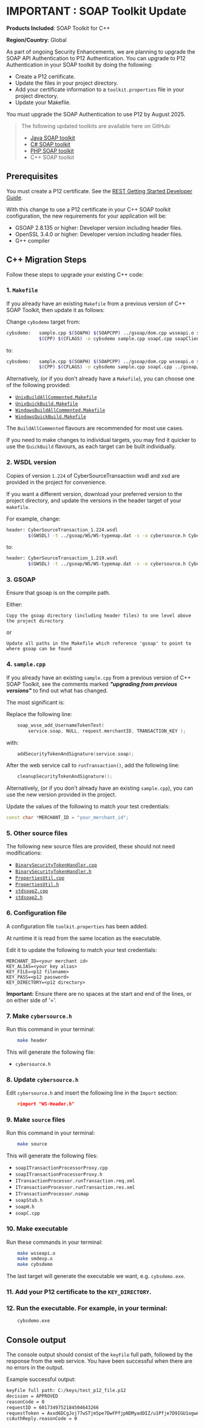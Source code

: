 # IMPORTANT : SOAP Toolkit Update

**Products Included**: SOAP Toolkit for C++

**Region/Country**: Global

As part of ongoing Security Enhancements, we are planning to upgrade the SOAP API Authentication to P12 Authentication. You can upgrade to P12 Authentication in your SOAP toolkit by doing the following:

- Create a P12 certificate.
- Update the files in your project directory.
- Add your certificate information to a `toolkit.properties` file in your project directory.
- Update your Makefile.

You must upgrade the SOAP Authentication to use P12 by August 2025.

> The following updated toolkits are available here on GitHub:
> 
> - [Java SOAP toolkit](../JavaSoapToolkit/README.md)
> - [C# SOAP toolkit](../CSharpSoapToolkit/README.md)
> - [PHP SOAP toolkit](../PHPSoapToolkit/README.md)
> - C++ SOAP toolkit

## Prerequisites

You must create a P12 certificate. See the [REST Getting Started Developer Guide](https://developer.cybersource.com/docs/cybs/en-us/platform/developer/all/rest/rest-getting-started/restgs-jwt-message-intro/restgs-security-p12-intro.html).

With this change to use a P12 certificate in your C++ SOAP toolkit configuration, the new requirements for your application will be:

- GSOAP 2.8.135 or higher: Developer version including header files.
- OpenSSL 3.4.0 or higher: Developer version including header files.
- G++ compiler

## C++ Migration Steps

Follow these steps to upgrade your existing C++ code:

### 1. `Makefile`

If you already have an existing `Makefile` from a previous version of C++ SOAP Toolkit, then update it as follows:

Change `cybsdemo` target from:

```bash
cybsdemo:   sample.cpp $(SOAPH) $(SOAPCPP) ../gsoap/dom.cpp wsseapi.o smdevp.o
            $(CPP) $(CFLAGS) -o cybsdemo sample.cpp soapC.cpp soapClient.cpp ../gsoap/dom.cpp $(SOAPCPP) wsseapi.o smdevp.o $(LIBS)
   ```

to:

```bash
cybsdemo:   sample.cpp $(SOAPH) $(SOAPCPP) ../gsoap/dom.cpp wsseapi.o smdevp.o
            $(CPP) $(CFLAGS) -o cybsdemo sample.cpp soapC.cpp ../gsoap/dom.cpp stdsoap2.cpp ../gsoap/import/custom/struct_timeval.cpp ../gsoap/plugin/threads.c ../gsoap/plugin/mecevp.c ../gsoap/plugin/wsaapi.c wsseapi.o smdevp.o soapITransactionProcessorProxy.cpp ../gsoap/import/gsoapWinInet.cpp PropertiesUtil.cpp BinarySecurityTokenHandler.cpp $(LIBS)
   ```

Alternatively, (or if you don't already have a `Makefile`), you can choose one of the following provided:

- [`UnixBuildAllCommented.Makefile`](UnixBuildAllCommented.Makefile)
- [`UnixQuickBuild.Makefile`](UnixQuickBuild.Makefile)
- [`WindowsBuildAllCommented.Makefile`](WindowsBuildAllCommented.Makefile)
- [`WindowsQuickBuild.Makefile`](WindowsQuickBuild.Makefile)

The `BuildAllCommented` flavours are recommended for most use cases.

If you need to make changes to individual targets, you may find it quicker to use the `QuickBuild` flavours, as each target can be built individually.

### 2. WSDL version

Copies of version `1.224` of CyberSourceTransaction wsdl and xsd are provided in the project for convenience. 

If you want a different version, download your preferred version to the project directory, and update the versions in the header target of your `makefile`.

For example, change:

```bash
header: CyberSourceTransaction_1.224.wsdl
        $(GWSDL) -t ../gsoap/WS/WS-typemap.dat -s -o cybersource.h CyberSourceTransaction_1.224.wsdl
   ```

to:

```bash
header: CyberSourceTransaction_1.219.wsdl
        $(GWSDL) -t ../gsoap/WS/WS-typemap.dat -s -o cybersource.h CyberSourceTransaction_1.219.wsdl
   ```

### 3. GSOAP

Ensure that gsoap is on the compile path.

Either: 

```text
Copy the gsoap directory (including header files) to one level above the project directory
```
or

```text
Update all paths in the Makefile which reference 'gsoap' to point to where gsoap can be found
```

### 4. `sample.cpp`

If you already have an existing `sample.cpp` from a previous version of C++ SOAP Toolkit, see the comments marked ***"upgrading from previous versions"*** to find out what has changed. 

The most significant is:

Replace the following line:

```C++
    soap_wsse_add_UsernameTokenText(
        service.soap, NULL, request.merchantID, TRANSACTION_KEY );
```

with:

```C++
    addSecurityTokenAndSignature(service.soap);
```

After the web service call to `runTransaction()`, add the following line:

```C++
    cleanupSecurityTokenAndSignature();
```
    
Alternatively, (or if you don't already have an existing `sample.cpp`), you can use the new version provided in the project.

Update the values of the following to match your test credentials:

```C++
const char *MERCHANT_ID = "your_merchant_id";
```

### 5. Other source files

The following new source files are provided, these should not need modifications:

- [`BinarySecurityTokenHandler.cpp`](BinarySecurityTokenHandler.cpp)
- [`BinarySecurityTokenHandler.h`](BinarySecurityTokenHandler.h)
- [`PropertiesUtil.cpp`](PropertiesUtil.cpp)
- [`PropertiesUtil.h`](PropertiesUtil.h)
- [`stdsoap2.cpp`](stdsoap2.cpp)
- [`stdsoap2.h`](stdsoap2.h)

### 6. Configuration file

A configuration file `toolkit.properties` has been added. 

At runtime it is read from the same location as the executable.

Edit it to update the following to match your test credentials:

```text
MERCHANT_ID=<your merchant id>
KEY_ALIAS=<your key alias>
KEY_FILE=<p12 filename>
KEY_PASS=<p12 password>
KEY_DIRECTORY=<p12 directory>
```

**Important:** Ensure there are no spaces at the start and end of the lines, or on either side of '='.

### 7. Make `cybersource.h`

Run this command in your terminal:

```bash
    make header
```
This will generate the following file:

- `cybersource.h`

### 8. Update `cybersource.h`

Edit `cybersource.h` and insert the following line in the `Import` section:

```C++
    #import "WS-Header.h"
```

### 9. Make `source` files

Run this command in your terminal:

```bash
    make source
```
This will generate the following files:

- `soapITransactionProcessorProxy.cpp`
- `soapITransactionProcessorProxy.h`
- `ITransactionProcessor.runTransaction.req.xml`
- `ITransactionProcessor.runTransaction.res.xml`
- `ITransactionProcessor.nsmap`
- `soapStub.h`
- `soapH.h`
- `soapC.cpp`

### 10. Make executable

Run these commands in your terminal:

```bash
    make wsseapi.o
    make smdevp.o
    make cybsdemo
```

The last target will generate the executable we want, e.g. `cybsdemo.exe`.

### 11.  Add your P12 certificate to the `KEY_DIRECTORY`.

### 12.  Run the executable. For example, in your terminal:

```bash
    cybsdemo.exe
```

## Console output

The console output should consist of the `keyFile` full path, followed by the response from the web service. You have been successful when there are no errors in the output.

Example successful output:

```bash
keyFile full path: C:/keys/test_p12_file.p12
decision = APPROVED
reasonCode = 0
requestID = 6017349752184504643266
requestToken = Axxd6DCgJoj77wSTjm5pe7DwFPfjpNDMyadDIZ/u1Pfje7D9IGU1ogwAGkmXoDc3JoZmTToZDIAAvxSz
ccAuthReply.reasonCode = 0
```
